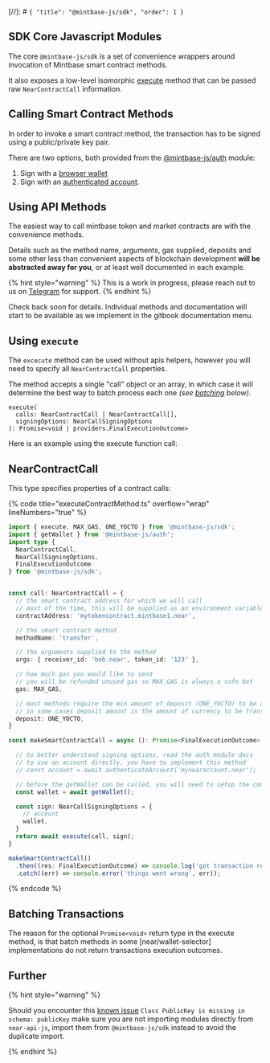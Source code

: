 [//]: # `{ "title": "@mintbase-js/sdk", "order": 1 }`
## SDK Core Javascript Modules

The core `@mintbase-js/sdk` is a set of convenience wrappers around invocation of Mintbase smart contract methods.

It also exposes a low-level isomorphic [execute](#execute) method that can be passed raw `NearContractCall` information.

## Calling Smart Contract Methods

In order to invoke a smart contract method, the transaction has to be signed using a public/private key pair.

There are two options, both provided from the [@mintbase-js/auth](../auth/) module:

  1. Sign with a [browser wallet](../auth/#wallet)
  2. Sign with an [authenticated account](../auth/#account).

## Using API Methods <div name="api"></div>

The easiest way to call mintbase token and market contracts are with the convenience methods.

Details such as the method name, arguments, gas supplied, deposits and some other less than convenient aspects of blockchain development **will be abstracted away for you**, or at least well documented in each example.

{% hint style="warning" %}
This is a work in progress, please reach out to us on [Telegram](https://t.me/mintdev) for support.
{% endhint %}

Check back soon for details. Individual methods and documentation will start to be available as we implement in the gitbook documentation menu.

<div name="execute"></div>

## Using `execute`

The `excecute` method can be used without apis helpers, however you will need to specify all `NearContractCall` properties.

The method accepts a single "call" object or an array, in which case it will determine the best way to batch process each one *(see [batching](#batching) below)*.

```
execute(
  calls: NearContractCall | NearContractCall[],
  signingOptions: NearCallSigningOptions
): Promise<void | providers.FinalExecutionOutcome>
```
Here is an example using the execute function call:
## NearContractCall

This type specifies properties of a contract calls:

{% code title="executeContractMethod.ts" overflow="wrap" lineNumbers="true" %}
```typescript
import { execute, MAX_GAS, ONE_YOCTO } from '@mintbase-js/sdk';
import { getWallet } from '@mintbase-js/auth';
import type {
  NearContractCall,
  NearCallSigningOptions,
  FinalExecutionOutcome
} from '@mintbase-js/sdk';


const call: NearContractCall = {
  // the smart contract address for which we will call
  // most of the time, this will be supplied as an environment variable
  contractAddress: 'mytokencontract.mintbase1.near',

  // the smart contract method
  methodName: 'transfer',

  // the arguments supplied to the method
  args: { receiver_id: 'bob.near', token_id: '123' },

  // how much gas you would like to send
  // you will be refunded unused gas so MAX_GAS is always a safe bet
  gas: MAX_GAS,

  // most methods require the min amount of deposit (ONE_YOCTO) to be accepted.
  // in some cases deposit amount is the amount of currency to be transfer,
  deposit: ONE_YOCTO,
}

const makeSmartContractCall = async (): Promise<FinalExecutionOutcome> => {

  // to better understand signing options, read the auth module docs
  // to use an account directly, you have to implement this method
  // const account = await authenticateAccount('mynearaccount.near');

  // before the getWallet can be called, you will need to setup the components in the browser, it will throw othwerise
  const wallet = await getWallet();

  const sign: NearCallSigningOptions = {
    // account
    wallet,
  }
  return await execute(call, sign);
}

makeSmartContractCall()
  .then((res: FinalExecutionOutcome) => console.log('got transaction result:', res))
  .catch((err) => console.error('things went wrong', err));

```
{% endcode %}

## Batching Transactions <div name="batching"></div>

The reason for the optional `Promise<void>` return type in the execute method, is that batch methods in some [near/wallet-selector] implementations do not return transactions execution outcomes.

## Further

{% hint style="warning" %}

Should you encounter this [known issue](https://docs.near.org/tools/near-api-js/faq#class-x-is-missing-in-schema-publickey) `Class PublicKey is missing in schema: publicKey` make sure you are not importing modules directly from `near-api-js`, import them from `@mintbase-js/sdk` instead to avoid the duplicate import.

{% endhint %}
